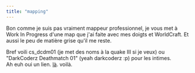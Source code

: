 ```yaml
---
title: "mapping"
---
```


Bon comme je suis pas vraiment mappeur professionnel, je vous met à Work In
Progress d'une map que j'ai faite avec mes doigts et WorldCraft. Et aussi le
peu de matière grise qu'il me reste.

Bref voili cs_dcdm01 (je met des noms à la quake III si je veux) ou
"DarkCoderz Deathmatch 01" (yeah darkcoderz :p) pour les intimes.  
Ah euh oui un lien. [là](http://darkcoderz.free.fr/storage/cs_dcdm.bsp).
voilà.

